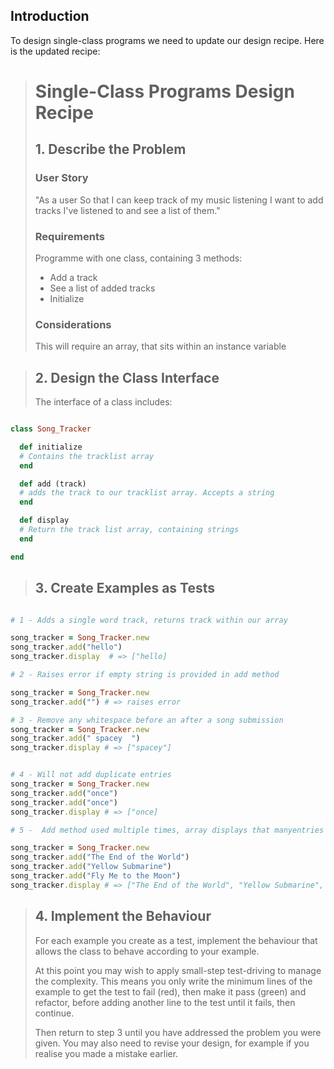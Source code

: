 <!-- As a user
So that I can keep track of my music listening
I want to add tracks I've listened to and see a list of them. -->

## Introduction

To design single-class programs we need to update our design recipe. Here is
the updated recipe:

> # Single-Class Programs Design Recipe
> 
> ## 1. Describe the Problem
> 
> ### User Story 
>
> "As a user
> So that I can keep track of my music listening
> I want to add tracks I've listened to and see a list of them."
> 
> ### Requirements 
> 
> Programme with one class, containing 3 methods:
> * Add a track
> * See a list of added tracks 
> * Initialize 
> 
> ### Considerations 
>
> This will require an array, that sits within an instance variable 

> ## 2. Design the Class Interface
> 
> The interface of a class includes:

```Ruby 

class Song_Tracker

  def initialize 
  # Contains the tracklist array
  end 

  def add (track)
  # adds the track to our tracklist array. Accepts a string 
  end 

  def display 
  # Return the track list array, containing strings 
  end 

end 

```
> 
> ## 3. Create Examples as Tests
>

```Ruby

# 1 - Adds a single word track, returns track within our array

song_tracker = Song_Tracker.new
song_tracker.add("hello")
song_tracker.display  # => ["hello]

# 2 - Raises error if empty string is provided in add method

song_tracker = Song_Tracker.new
song_tracker.add("") # => raises error

# 3 - Remove any whitespace before an after a song submission 
song_tracker = Song_Tracker.new
song_tracker.add(" spacey  ")
song_tracker.display # => ["spacey"]


# 4 - Will not add duplicate entries 
song_tracker = Song_Tracker.new
song_tracker.add("once")
song_tracker.add("once")
song_tracker.display # => ["once]

# 5 -  Add method used multiple times, array displays that manyentries 

song_tracker = Song_Tracker.new 
song_tracker.add("The End of the World")
song_tracker.add("Yellow Submarine")
song_tracker.add("Fly Me to the Moon")
song_tracker.display # => ["The End of the World", "Yellow Submarine", "Fly Me to the Moon"]


```
> 
<!-- > These are examples of the class being used with different initializer
> arguments, method calls, and how it should behave.
> 
> For complex challenges you might want to come up with a list of examples first
> and then test-drive them one by one. For simpler ones you might just dive
> straight into writing a test for the first example you want to address. -->
> 
> ## 4. Implement the Behaviour
> 
> For each example you create as a test, implement the behaviour that allows the
> class to behave according to your example.
> 
> At this point you may wish to apply small-step test-driving to manage the
> complexity. This means you only write the minimum lines of the example to get
> the test to fail (red), then make it pass (green) and refactor, before adding
> another line to the test until it fails, then continue.
> 
> Then return to step 3 until you have addressed the problem you were given. You
> may also need to revise your design, for example if you realise you made a
> mistake earlier.
